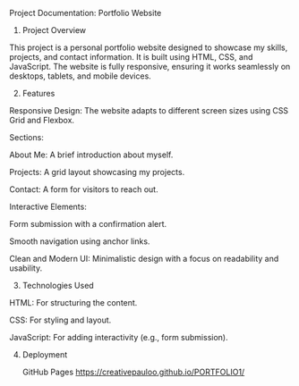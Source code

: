 Project Documentation: Portfolio Website
1. Project Overview

This project is a personal portfolio website designed to showcase my skills, projects, and contact information. It is built using HTML, CSS, and JavaScript. The website is fully responsive, ensuring it works seamlessly on desktops, tablets, and mobile devices.

2. Features

Responsive Design: The website adapts to different screen sizes using CSS Grid and Flexbox.

Sections:

About Me: A brief introduction about myself.

Projects: A grid layout showcasing my projects.

Contact: A form for visitors to reach out.

Interactive Elements:

Form submission with a confirmation alert.

Smooth navigation using anchor links.

Clean and Modern UI: Minimalistic design with a focus on readability and usability.

3. Technologies Used

HTML: For structuring the content.

CSS: For styling and layout.

JavaScript: For adding interactivity (e.g., form submission).

4. Deployment

   GitHub Pages
   https://creativepauloo.github.io/PORTFOLIO1/
